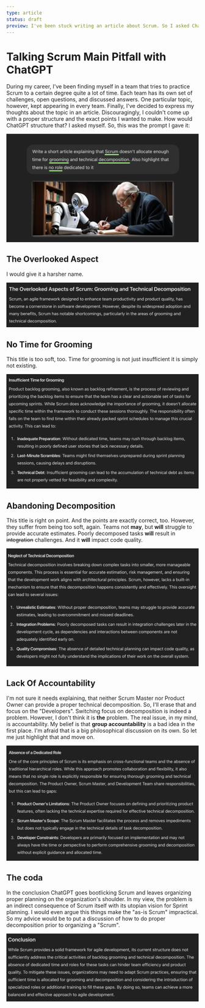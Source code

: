 ```yaml
---
type: article
status: draft
preview: I've been stuck writing an article about Scrum. So I asked ChatGPT
---
```


# Talking Scrum Main Pitfall with ChatGPT

During my career, I've been finding myself in a team that tries to practice Scrum to a certain degree quite a lot of time. Each team has its own set of challenges, open questions, and discussed answers. One particular topic, however, kept appearing in every team. Finally, I've decided to express my thoughts about the topic in an article. Discouragingly, I couldn't come up with a proper structure and the exact points I wanted to make. How would ChatGPT structure that? I asked myself. So, this was the prompt I gave it:

![The initial prompt](scrum-pitfall-with-chatgpt-thumb.png)

## The Overlooked Aspect

I would give it a harsher name.

![Intro](scrum-piffall-intro.png)

## No Time for Grooming

This title is too soft, too. Time for grooming is not just insufficient it is simply not existing.

![Section about grooming](scrum-pitfall-grooming.png)

## Abandoning Decomposition

This title is right on point. And the points are exactly correct, too. However, they suffer from being too soft, again. Teams not **may**, but **will** struggle to provide accurate estimates. Poorly decomposed tasks **will** result in ~~integration~~ challenges. And it **will** impact code quality.

![Neglect of Technical Decomposition](scrum-neglect-of-technical-decomposition.png)

## Lack Of Accountability

I'm not sure it needs explaining, that neither Scrum Master nor Product Owner can provide a proper technical decomposition. So, I'll erase that and focus on the "Developers". Switching focus on decomposition is indeed a problem. However, I don't think it is **the** problem. The real issue, in my mind, is accountability. My belief is that **group accountability** is a bad idea in the first place. I'm afraid that is a big philosophical discussion on its own. So let me just highlight that and move on.

![Absence of Dedicated Role](scrum-absence-of-decomposer-role.png)

## The coda

In the conclusion ChatGPT goes bootlicking Scrum and leaves organizing proper planning on the organization's shoulder. In my view, the problem is an indirect consequence of Scrum itself with its utopian vision for Sprint planning. I would even argue this things make the "as-is Scrum" impractical. So my advice would be to put a discussion of how to do proper decomposition prior to organizing a "Scrum".

![Outro](scrum-pitfall-outro.png)
